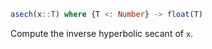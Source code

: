 ```julia
asech(x::T) where {T <: Number} -> float(T)
```

Compute the inverse hyperbolic secant of `x`.
